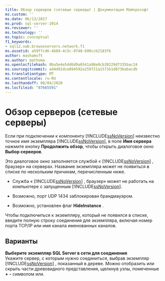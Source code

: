 ```yaml
---
title: Обзор серверов (сетевые серверы) | Документация Майкрософт
ms.custom: ''
ms.date: 06/13/2017
ms.prod: sql-server-2014
ms.reviewer: ''
ms.technology: ''
ms.topic: conceptual
f1_keywords:
- sql12.swb.browseservers.network.f1
ms.assetid: a59ffcd6-4b69-4c5c-9740-699ccb2183fb
author: mashamsft
ms.author: mathoma
ms.openlocfilehash: 0ba5e4e5dd6d9a6541a98e0cb30229d7335bac24
ms.sourcegitcommit: ad4d92dce894592a259721a1571b1d8736abacdb
ms.translationtype: MT
ms.contentlocale: ru-RU
ms.lasthandoff: 08/04/2020
ms.locfileid: "87665591"
---
```

# <a name="browse-for-servers-network-servers"></a>Обзор серверов (сетевые серверы)
  Если при подключении к компоненту [!INCLUDE[ssNoVersion](../includes/ssnoversion-md.md)] неизвестно точное имя экземпляра [!INCLUDE[ssNoVersion](../includes/ssnoversion-md.md)], в поле **Имя сервера** нажмите кнопку **Продолжить обзор**, чтобы открыть диалоговое окно **Выбор серверов**.  
  
 Это диалоговое окно заполняется службой « [!INCLUDE[ssNoVersion](../includes/ssnoversion-md.md)] , браузер» на серверах. Название экземпляра может не появиться в списке по нескольким причинам, перечисленным ниже.  
  
-   Служба « [!INCLUDE[ssNoVersion](../includes/ssnoversion-md.md)] , браузер» может не работать на компьютере с запущенным [!INCLUDE[ssNoVersion](../includes/ssnoversion-md.md)].  
  
-   Возможно, порт UDP 1434 заблокирован брандмауэром.  
  
-   Возможно, установлен флаг **HideInstance** .  
  
 Чтобы подключиться к экземпляру, который не появился в списке, введите полную строку соединения для экземпляра, включая номер порта TCP/IP или имя канала именованных каналов.  
  
## <a name="options"></a>Варианты  
 **Выберите экземпляр SQL Server в сети для соединения**  
 Укажите сервер, с которым нужно соединиться, выбрав экземпляр [!INCLUDE[ssNoVersion](../includes/ssnoversion-md.md)] , показанный в дереве. Можно отобразить или скрыть части древовидного представления, щелкнув узлы, помеченные **+** **-** символом или.  
  
  
